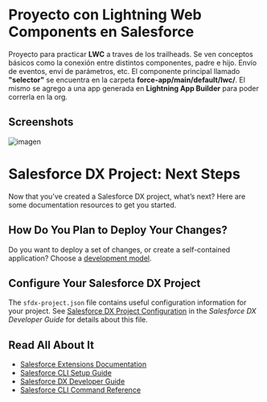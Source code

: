 # Proyecto con Lightning Web Components en Salesforce

Proyecto para practicar **LWC** a traves de los trailheads. Se ven conceptos básicos como la conexión entre distintos componentes, padre e hijo. Envío de eventos, enví de parámetros, etc.
El componente principal llamado **"selector"** se encuentra en la carpeta **force-app/main/default/lwc/**.
El mismo se agrego a una app generada en **Lightning App Builder** para poder correrla en la org.

## Screenshots
![imagen](https://user-images.githubusercontent.com/44064190/131171460-c096dc2c-a6f3-47b5-a770-466f8d5457ff.png)

# Salesforce DX Project: Next Steps

Now that you’ve created a Salesforce DX project, what’s next? Here are some documentation resources to get you started.

## How Do You Plan to Deploy Your Changes?

Do you want to deploy a set of changes, or create a self-contained application? Choose a [development model](https://developer.salesforce.com/tools/vscode/en/user-guide/development-models).

## Configure Your Salesforce DX Project

The `sfdx-project.json` file contains useful configuration information for your project. See [Salesforce DX Project Configuration](https://developer.salesforce.com/docs/atlas.en-us.sfdx_dev.meta/sfdx_dev/sfdx_dev_ws_config.htm) in the _Salesforce DX Developer Guide_ for details about this file.

## Read All About It

- [Salesforce Extensions Documentation](https://developer.salesforce.com/tools/vscode/)
- [Salesforce CLI Setup Guide](https://developer.salesforce.com/docs/atlas.en-us.sfdx_setup.meta/sfdx_setup/sfdx_setup_intro.htm)
- [Salesforce DX Developer Guide](https://developer.salesforce.com/docs/atlas.en-us.sfdx_dev.meta/sfdx_dev/sfdx_dev_intro.htm)
- [Salesforce CLI Command Reference](https://developer.salesforce.com/docs/atlas.en-us.sfdx_cli_reference.meta/sfdx_cli_reference/cli_reference.htm)
